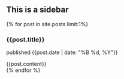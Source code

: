 <h2>This is a sidebar</h2>

{% for post in site.posts limit:1%}
<div class="post">
<h3>{{post.title}}</h3>
  <p>published {{post.date | date: "%B %d, %Y"}}</p>
  <div class="content">
  {{post.content}}
  </div>
</div>
{% endfor %}
